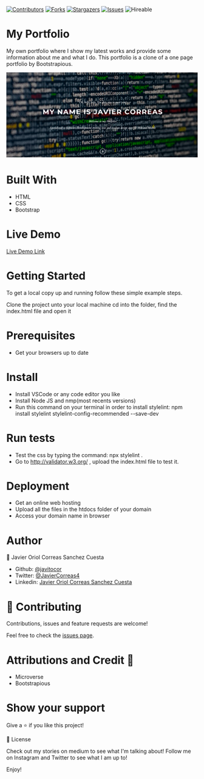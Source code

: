 <!--
*** Thanks for checking out this README Template. If you have a suggestion that would
*** make this better, please fork the repo and create a pull request or simply open
*** an issue with the tag "enhancement".
*** Thanks again! Now go create something AMAZING! :D
-->

<!-- PROJECT SHIELDS -->
<!--
*** I'm using markdown "reference style" links for readability.
*** Reference links are enclosed in brackets [ ] instead of parentheses ( ).
*** See the bottom of this document for the declaration of the reference variables
*** for contributors-url, forks-url, etc. This is an optional, concise syntax you may use.
*** https://www.markdownguide.org/basic-syntax/#reference-style-links
-->
[![Contributors][contributors-shield]][contributors-url]
[![Forks][forks-shield]][forks-url]
[![Stargazers][stars-shield]][stars-url]
[![Issues][issues-shield]][issues-url]
![Hireable](https://cdn.rawgit.com/hiendv/hireable/master/styles/default/yes.svg)


# My Portfolio
My own portfolio where I show my latest works and provide some information about me and what I do.
This portfolio is a clone of a one page portfolio by Bootstrapious.

![screenshot](/img/screenshot.png)

# Built With
- HTML
- CSS 
- Bootstrap

# Live Demo
[Live Demo Link]()

# Getting Started
To get a local copy up and running follow these simple example steps.

Clone the project unto your local machine
cd into the folder, find the index.html file and open it

# Prerequisites
- Get your browsers up to date

# Install
- Install VSCode or any code editor you like
- Install Node JS and nmp(most recents versions)
- Run this command on your terminal in order to install stylelint: npm install stylelint stylelint-config-recommended --save-dev 

# Run tests
- Test the css by typing the command: npx stylelint .
- Go to http://validator.w3.org/ , upload the index.html file to test it.

# Deployment
- Get an online web hosting
- Upload all the files in the htdocs folder of your domain
- Access your domain name in browser

# Author

👤 Javier Oriol Correas Sanchez Cuesta

- Github: [@javitocor](https://github.com/javitocor)
- Twitter: [@JavierCorreas4](https://twitter.com/JavierCorreas4)
- Linkedin: [Javier Oriol Correas Sanchez Cuesta](https://www.linkedin.com/in/javier-correas-sanchez-cuesta-15289482/)

# 🤝 Contributing
Contributions, issues and feature requests are welcome!

Feel free to check the [issues page]().

# Attributions and Credit 🚀

- Microverse
- Bootstrapious

# Show your support
Give a ⭐️ if you like this project!

📝 License

Check out my stories on medium to see what I'm talking about! Follow me on Instagram and Twitter to see what I am up to!

Enjoy!


<!-- MARKDOWN LINKS & IMAGES -->
<!-- https://www.markdownguide.org/basic-syntax/#reference-style-links -->
[contributors-shield]: https://img.shields.io/github/contributors/javitocor/My-portfolio.svg?style=flat-square
[contributors-url]: https://github.com/javitocor/My-portfolio/graphs/contributors
[forks-shield]: https://img.shields.io/github/forks/javitocor/My-portfolio.svg?style=flat-square
[forks-url]: https://github.com/javitocor/My-portfolio/network/members
[stars-shield]: https://img.shields.io/github/stars/javitocor/My-portfolio.svg?style=flat-square
[stars-url]: https://github.com/javitocor/My-portfolio/stargazers
[issues-shield]: https://img.shields.io/github/issues/javitocor/My-portfolio.svg?style=flat-square
[issues-url]: https://github.com/javitocor/My-portfolio/issues